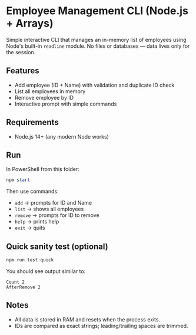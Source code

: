 # Employee Management CLI (Node.js + Arrays)

Simple interactive CLI that manages an in-memory list of employees using Node's built-in `readline` module. No files or databases — data lives only for the session.

## Features

- Add employee (ID + Name) with validation and duplicate ID check
- List all employees in memory
- Remove employee by ID
- Interactive prompt with simple commands

## Requirements

- Node.js 14+ (any modern Node works)

## Run

In PowerShell from this folder:

```powershell
npm start
```

Then use commands:

- `add` → prompts for ID and Name
- `list` → shows all employees
- `remove` → prompts for ID to remove
- `help` → prints help
- `exit` → quits

## Quick sanity test (optional)

```powershell
npm run test:quick
```

You should see output similar to:

```
Count 2
AfterRemove 2
```

## Notes

- All data is stored in RAM and resets when the process exits.
- IDs are compared as exact strings; leading/trailing spaces are trimmed.
#
